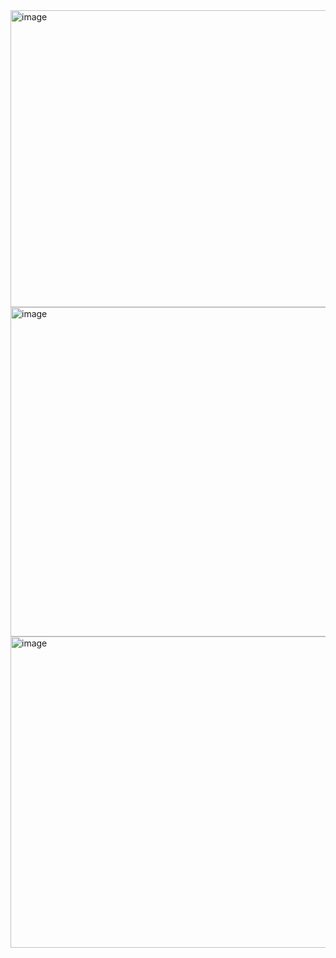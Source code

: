 <img width="1792" height="475" alt="image" src="https://github.com/user-attachments/assets/8415ff81-f7f6-45e5-8792-701700a49388" />
<img width="1058" height="527" alt="image" src="https://github.com/user-attachments/assets/3bdfebb8-80ab-49bb-8bbb-ebef5f7bc5b2" />
<img width="1032" height="498" alt="image" src="https://github.com/user-attachments/assets/96ced57a-d924-4ddc-ab1e-b7a141a70816" />


